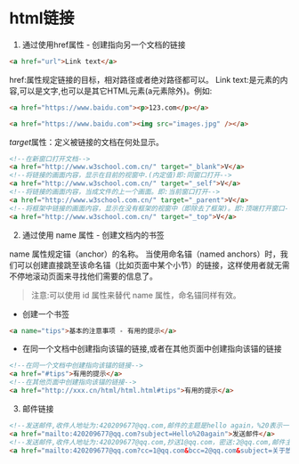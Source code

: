 # html链接

1.  通过使用href属性 - 创建指向另一个文档的链接

  ```html
  <a href="url">Link text</a>
  ```

  href:属性规定链接的目标，相对路径或者绝对路径都可以。
  Link text:是元素的内容,可以是文字,也可以是其它HTML元素(a元素除外)。例如:

  ```html
  <a href="https://www.baidu.com"><p>123.com</p></a>

  <a href="https://www.baidu.com"><img src="images.jpg" /></a>

  ```

  *target*属性：定义被链接的文档在何处显示。

  ```html
  <!--在新窗口打开文档-->
  <a href="http://www.w3school.com.cn/" target="_blank">V</a>
  <!--将链接的画面内容，显示在目前的视窗中.(内定值)即:同窗口打开-->
  <a href="http://www.w3school.com.cn/" target="_self">V</a>
  <!--将链接的画面内容，当成文件的上一个画面。即:当前窗口打开-->
  <a href="http://www.w3school.com.cn/" target="_parent">V</a>
  <!--将框架中链接的画面内容，显示在没有框架的视窗中（即除去了框架)。即:顶端打开窗口-->
  <a href="http://www.w3school.com.cn/" target="_top">V</a>
  ```

2.  通过使用 name 属性 - 创建文档内的书签

  name 属性规定锚（anchor）的名称。
  当使用命名锚（named anchors）时，我们可以创建直接跳至该命名锚（比如页面中某个小节）的链接，这样使用者就无需不停地滚动页面来寻找他们需要的信息了。

  >注意:可以使用 id 属性来替代 name 属性，命名锚同样有效。

  * 创建一个书签
  ```html
  <a name="tips">基本的注意事项 - 有用的提示</a>
  ```
  * 在同一个文档中创建指向该锚的链接,或者在其他页面中创建指向该锚的链接

  ```html
  <!--在同一个文档中创建指向该锚的链接-->
  <a href="#tips">有用的提示</a>
  <!--在其他页面中创建指向该锚的链接-->
  <a href="http://xxx.cn/html/html.html#tips">有用的提示</a>
  ```

3.  邮件链接

  ```html
  <!--发送邮件,收件人地址为:420209677@qq.com,邮件的主题是hello again，%20表示一个空格-->
  <a href="mailto:420209677@qq.com?subject=Hello%20again">发送邮件</a>
  <!--发送邮件,收件人地址为:420209677@qq.com,抄送1@qq.com，密送:2@qq.com,邮件主题:关于放假,邮件内容:放假-->
  <a href="mailto:420209677@qq.com?cc=1@qq.com&bcc=2@qq.com&subject=关于放假&body=放假">发送邮件！</a>
  ```
